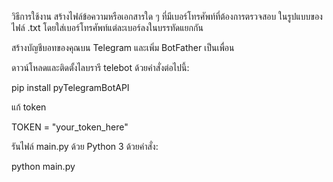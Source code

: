 วิธีการใช้งาน
สร้างไฟล์ข้อความหรือเอกสารใด ๆ ที่มีเบอร์โทรศัพท์ที่ต้องการตรวจสอบ ในรูปแบบของไฟล์ .txt โดยใส่เบอร์โทรศัพท์แต่ละเบอร์ลงในบรรทัดแยกกัน

สร้างบัญชีบอทของคุณบน Telegram และเพิ่ม BotFather เป็นเพื่อน

ดาวน์โหลดและติดตั้งไลบรารี telebot ด้วยคำสั่งต่อไปนี้:

pip install pyTelegramBotAPI

แก้ token

TOKEN = "your_token_here"

รันไฟล์ main.py ด้วย Python 3 ด้วยคำสั่ง:

python main.py
